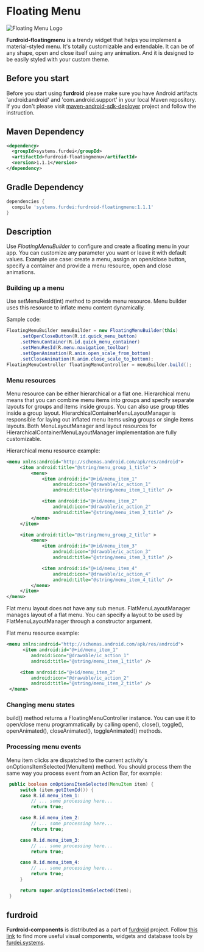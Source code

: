 # Floating Menu

![Floating Menu Logo](http://www.furdei.systems/img/portfolio/furdroid-menu.jpg "Floating Menu Logo")

**Furdroid-floatingmenu** is a trendy widget that helps you implement a
material-styled menu. It's totally customizable and extendable. It can be of any shape,
open and close itself using any animation. And it is designed to be easily styled with your custom theme.

## Before you start

Before you start using **furdroid** please make sure you have Android artifacts 'android:android' and
'com.android.support' in your local Maven repository. If you don't please visit
[maven-android-sdk-deployer](https://github.com/simpligility/maven-android-sdk-deployer)
project and follow the instruction.

## Maven Dependency

```xml
<dependency>
  <groupId>systems.furdei</groupId>
  <artifactId>furdroid-floatingmenu</artifactId>
  <version>1.1.1</version>
</dependency>
```

## Gradle Dependency

```groovy
dependencies {
  compile 'systems.furdei:furdroid-floatingmenu:1.1.1'
}

```

## Description

Use *FloatingMenuBuilder* to configure and create a floating menu in your app.
You can customize any parameter you want or leave it with default values. Example use case: create a menu,
assign an open/close button, specify a container and provide a menu resource, open and close
animations.

### Building up a menu

Use setMenuResId(int) method to provide menu resource. Menu builder uses this resource
to inflate menu content dynamically.

Sample code:
```java
FloatingMenuBuilder menuBuilder = new FloatingMenuBuilder(this)
     .setOpenCloseButton(R.id.quick_menu_button)
     .setMenuContainer(R.id.quick_menu_container)
     .setMenuResId(R.menu.navigation_toolbar)
     .setOpenAnimation(R.anim.open_scale_from_bottom)
     .setCloseAnimation(R.anim.close_scale_to_bottom);
FloatingMenuController floatingMenuController = menuBuilder.build();
```

### Menu resources

Menu resource can be either hierarchical or a flat one. Hierarchical menu means that you can
combine menu items into groups and specify separate layouts for groups and items inside groups.
You can also use group titles inside a group layout. HierarchicalContainerMenuLayoutManager
is responsible for laying out inflated menu items using groups or single items layouts.
Both MenuLayoutManager and layout resources for HierarchicalContainerMenuLayoutManager
implementation are fully customizable.

Hierarchical menu resource example:

```xml
<menu xmlns:android="http://schemas.android.com/apk/res/android">
     <item android:title="@string/menu_group_1_title" >
         <menu>
             <item android:id="@+id/menu_item_1"
                 android:icon="@drawable/ic_action_1"
                 android:title="@string/menu_item_1_title" />

             <item android:id="@+id/menu_item_2"
                 android:icon="@drawable/ic_action_2"
                 android:title="@string/menu_item_2_title" />
         </menu>
     </item>

     <item android:title="@string/menu_group_2_title" >
         <menu>
             <item android:id="@+id/menu_item_3"
                 android:icon="@drawable/ic_action_3"
                 android:title="@string/menu_item_3_title" />

             <item android:id="@+id/menu_item_4"
                 android:icon="@drawable/ic_action_4"
                 android:title="@string/menu_item_4_title" />
         </menu>
     </item>
</menu>
```

Flat menu layout does not have any sub menus. FlatMenuLayoutManager
manages layout of a flat menu. You can specify a layout to be used by
FlatMenuLayoutManager through a constructor argument.

Flat menu resource example:

```xml
<menu xmlns:android="http://schemas.android.com/apk/res/android">
      <item android:id="@+id/menu_item_1"
         android:icon="@drawable/ic_action_1"
         android:title="@string/menu_item_1_title" />

     <item android:id="@+id/menu_item_2"
         android:icon="@drawable/ic_action_2"
         android:title="@string/menu_item_2_title" />
 </menu>
```

### Changing menu states

build() method returns a FloatingMenuController instance. You can use it to open/close
menu programmatically by calling open(), close(), toggle(), openAnimated(), closeAnimated(),
toggleAnimated() methods.

### Processing menu events

Menu item clicks are dispatched to the current activity's onOptionsItemSelected(MenuItem)
method. You should process them the same way you process event from an Action Bar, for example:

```java
 public boolean onOptionsItemSelected(MenuItem item) {
     switch (item.getItemId()) {
     case R.id.menu_item_1:
         // ... some processing here...
         return true;

     case R.id.menu_item_2:
         // ... some processing here...
         return true;

     case R.id.menu_item_3:
         // ... some processing here...
         return true;

     case R.id.menu_item_4:
         // ... some processing here...
         return true;
     }

     return super.onOptionsItemSelected(item);
 }
```

## furdroid

**Furdroid-components** is distributed as a part of [furdroid](https://github.com/furdei/furdroid) project.
Follow [this link](https://github.com/furdei/furdroid) to find more useful visual components, widgets and database
tools by [furdei.systems](http://www.furdei.systems).
